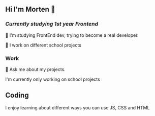 ## Hi I'm Morten 👋
### *Currently studying 1st year Frontend*

 
  
🌱 I'm studying FrontEnd dev, trying to become a real developer.

🔭 I work on different school projects

### Work

💬 Ask me about my projects.

I'm currently only working on school projects

## Coding

I enjoy learning about different ways you can use JS, CSS and HTML








<!--
**Mare94/Mare94** is a ✨ _special_ ✨ repository because its `README.md` (this file) appears on your GitHub profile.

Here are some ideas to get you started:

- 🔭 I’m currently working on ...
- 🌱 I’m currently learning ...
- 👯 I’m looking to collaborate on ...
- 🤔 I’m looking for help with ...
- 💬 Ask me about ...
- 📫 How to reach me: ...
- 😄 Pronouns: ...
- ⚡ Fun fact: ...
-->
